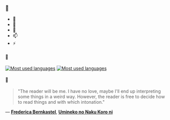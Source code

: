 ### 👋

- 🔭
- 🌱
- 💬
- 📫
- ⚡

#### 🧏

[![Most used languages](https://github-readme-stats-aynah.vercel.app/api/top-langs/?username=aynh&theme=solarized-dark&langs_count=6&layout=compact&hide_title=true)](https://github.com/anuraghazra/github-readme-stats#gh-dark-mode-only)
[![Most used languages](https://github-readme-stats-aynah.vercel.app/api/top-langs/?username=aynh&theme=solarized-light&langs_count=6&layout=compact&hide_title=true)](https://github.com/anuraghazra/github-readme-stats#gh-light-mode-only)

#### 💬

> "The reader will be me. I have no love, maybe I'll end up interpreting some things in a weird way. However, the reader is free to decide how to read things and with which intonation."

&mdash; [**Frederica Bernkastel**](https://myanimelist.net/character.php?q=Frederica%20Bernkastel&cat=character), [**Umineko no Naku Koro ni**](https://myanimelist.net/search/all?q=Umineko%20no%20Naku%20Koro%20ni&cat=all)
